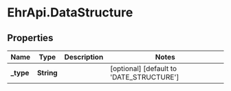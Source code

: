 # EhrApi.DataStructure

## Properties

Name | Type | Description | Notes
------------ | ------------- | ------------- | -------------
**_type** | **String** |  | [optional] [default to &#39;DATE_STRUCTURE&#39;]


